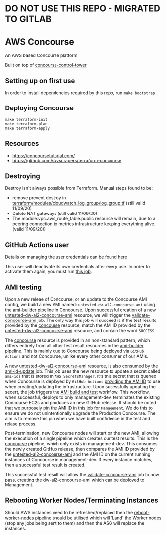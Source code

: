 # DO NOT USE THIS REPO - MIGRATED TO GITLAB

# AWS Concourse

An AWS based Concourse platform

Built on top of [concourse-control-tower](https://github.com/dwp/concourse-control-tower)

## Setting up on first use

In order to install dependencies required by this repo, run `make bootstrap`

## Deploying Concourse

```
make terraform-init
make terraform-plan
make terraform-apply
```

## Resources

* https://concoursetutorial.com/
* https://github.com/skyscrapers/terraform-concourse

## Destroying
Destroy isn't always possible from Terraform. Manual steps found to be:
- remove prevent destroy in [terraform/modules/cloudwatch_log_group/log_group.tf](terraform/modules/cloudwatch_log_group/log_group.tf) (still valid 11/09/20)
- Delete NAT gateways (still valid 11/09/20)
- The module.vpc.aws_route_table.public resource will remain, due to a peering connection to metrics infrastructure keeping everything alive. (valid 11/09/20))

## GitHub Actions user

Details on managing the user credentials can be found [here](https://git.ucd.gpn.gov.uk/dip/aws-common-infrastructure/wiki/Manual-CI-Credential-Rotation#github-actions-user)

This user will deactivate its own credentials after every use.  In order to activate them again, you must run [this job](https://ci.dataworks.dwp.gov.uk/teams/dataworks/pipelines/concourse-admin?group=credentials).


## AMI testing

Upon a new releae of Concourse, or an update to the Concourse AMI config, we build a new AMI named: `untested-dw-al2-concourse-ami` using the [ami-builder](https://ci.dataworks.dwp.gov.uk/teams/dataworks/pipelines/ami-builder) pipeline in Concourse.  Upon successful creation of a new [untested-dw-al2-concourse-ami](https://ci.dataworks.dwp.gov.uk/teams/dataworks/pipelines/ami-builder/resources/untested-dw-al2-concourse-ami) resource, we will trigger the [validate-concourse-ami](https://ci.dataworks.dwp.gov.uk/teams/dataworks/pipelines/ami-builder/jobs/validate-concourse-ami) job.  The only way this job will succeed is if the test results provided by the [concourse](https://ci.dataworks.dwp.gov.uk/teams/dataworks/pipelines/ami-builder/resources/concourse) resource, match the AMI ID provided by the [untested-dw-al2-concourse-ami](https://ci.dataworks.dwp.gov.uk/teams/dataworks/pipelines/ami-builder/resources/untested-dw-al2-concourse-ami) resource, and contain the word `SUCCESS`.

The [concourse](https://ci.dataworks.dwp.gov.uk/teams/dataworks/pipelines/ami-builder/resources/concourse) resource is provided in an non-standard pattern, which differs entirely from all other test result resources in the [ami-builder](https://ci.dataworks.dwp.gov.uk/teams/dataworks/pipelines/ami-builder) pipeline.  This is mainly due to Concourse being deployed via `GitHub Actions` and not Concourse, unlike every other consumer of our AMIs.

A new [untested-dw-al2-concourse-ami](https://ci.dataworks.dwp.gov.uk/teams/dataworks/pipelines/ami-builder/resources/untested-dw-al2-concourse-ami) resource, is also consumed by the [ami-id-update](https://ci.dataworks.dwp.gov.uk/teams/dataworks/pipelines/concourse-admin?group=ami-id-update) job.  This job uses the new resource to update a secret called `ami-ids` that is stored in `AWS SecretsManager`.  It's this secret that is queried when Concourse is deployed by `GitHub Actions` [providing the AMI ID](https://github.com/dwp/aws-concourse/blob/ec998340d217353c83f8c4886b618f40de152fe5/terraform/deploy/terraform.tf.j2#L162) to use when creating/updating the infrastructure.  Upon sucessfully updating the secert, the job triggers the [AMI build and test](https://github.com/dwp/aws-concourse/actions/workflows/ami-test-apply.yml) workflow.  This workflow, when successful, deploys to only management-dev, terminates the existing Concourse EC2s and produces an new GitHub release.
It should be noted that we purposely pin the AMI ID in this job for `Management`.  We do this to ensure we do not unintentionally upgrade the Production Concourse.  The aim is to remove this pin when we have built confidence in the test and relase process.

Post-termination, new Concourse nodes will start on the new AMI, allowing the execution of a single pipeline which creates our test results.  This is the [concourse](https://ci.wip.dataworks.dwp.gov.uk/teams/dataworks/pipelines/concourse) pipeline, which only exists in management-dev.  This consumes the newly created GitHub release, then compares the AMI ID provided by the [untested-al2-concourse-ami](https://ci.wip.dataworks.dwp.gov.uk/teams/dataworks/pipelines/concourse/resources/untested-al2-concourse-ami) and the AMI ID on the current running instances of Concourse in management-dev.  If every instance matches, then a successful test result is created.

This successful test result will allow the [validate-concourse-ami](https://ci.dataworks.dwp.gov.uk/teams/dataworks/pipelines/ami-builder/jobs/validate-concourse-ami) job to now pass, creating the [dw-al2-concourse-ami](https://ci.dataworks.dwp.gov.uk/teams/dataworks/pipelines/ami-builder/jobs/dw-al2-concourse-ami) which can be deployed to Management.

## Rebooting Worker Nodes/Terminating Instances
Should AWS instances need to be refreshed/replaced then the [reboot-worker-nodes](https://ci.dataworks.dwp.gov.uk/teams/dataworks/pipelines/concourse-admin?group=reboot-worker-nodes) pipeline should be utilised which will 'Land' the Worker nodes (stop any jobs being sent to them) and then the ASG will replace the instances.
